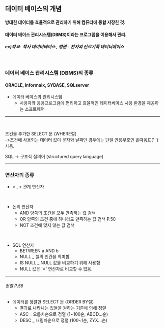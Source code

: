 <!-- ORACLE 아이디 SCOTT / 비밀번호 TIGER   교육용 오라클 이용시 ID와 PW -->

## 데이터 베이스의 개념
#### 방대한 데이터를 효율적으로 관리하기 위해 컴퓨터에 통합 저장한 것.
#### 데이터 베이스 관리시스템(DBMS)이라는 프로그램을 이용해서 관리.
##### ex)학교- 학사 데이터베이스 , 병원 - 환자의 진료기록 데이터베이스

<br>

### 데이터 베이스 관리시스템 (DBMS)의 종류
#### ORACLE, Informaix, SYBASE, SQLserver
  
* 데이터 베이스의 관리시스템
   * 사용자와 응용프로그램에 편리하고 효율적인 데이터베이스 사용 환경을 제공하는 소프트웨어

<hr>

<br>

조건을 추가한 SELECT 문 (WHERE절) <br>
->조건에 사용되는 데이터 값이 문자와 날짜인 경우에는 단일 인용부호인 홑따옴표(' ') 사용.

SQL -> 구조적 질의어 (structured query language)

<hr>

### 연산자의 종류

 * < , > 관계 연산자
 
 <br>
 
 * 논리 연산자
   *  AND 양쪽의 조건을 모두 만족하는 값 검색
   *  OR 양쪽의 조건 중에 하나라도 만족하는 값 검색 P.50
   *  NOT 조건에 맞지 않는 값 검색 <br>

<br>

* SQL 연산자
  * BETWEEN a AND b
  *  NULL _ 셀의 빈칸을 의미함. <br>
  *  IS NULL _ NULL 값을 비교하기 위해 사용함  <br>
  *  NULL 값은 '=' 연산자로 비교할 수 없음.

<hr>

###### 정렬 P.56
* 데이터를 정렬한 SELECT 문 (ORDER BY절)
  * 결과로 나타나는 값들을 원하는 기준에 의해 정렬
  * ASC _ 오름차순으로 정렬 (1~100순, ABCD...순)
  * DESC _ 내림차순으로 정렬 (100~1순, ZYX...순)

